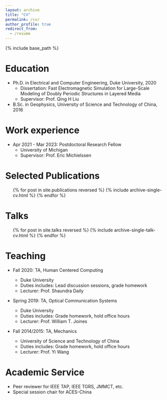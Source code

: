 ```yaml
---
layout: archive
title: "CV"
permalink: /cv/
author_profile: true
redirect_from:
  - /resume
---
```


{% include base_path %}

Education
======
* Ph.D. in Electrical and Computer Engineering, Duke University, 2020
  * Dissertation: Fast Electromagnetic Simulation for Large-Scale Modeling of Doubly Periodic Structures in Layered Media
  * Supervisor: Prof. Qing H Liu
* B.Sc. in Geophysics, University of Science and Technology of China, 2016

Work experience
======
* Apr 2021 - Mar 2023: Postdoctoral Research Fellow
  * University of Michigan
  * Supervisor: Prof. Eric Michielssen
  
Selected Publications
======
  <ul>{% for post in site.publications reversed %}
    {% include archive-single-cv.html %}
  {% endfor %}</ul>
  
Talks
======
  <ul>{% for post in site.talks reversed %}
    {% include archive-single-talk-cv.html  %}
  {% endfor %}</ul>
  
Teaching
======
* Fall 2020: TA, Human Centered Computing
  * Duke University
  * Duties includes: Lead discussion sessions, grade homework
  * Lecturer: Prof. Shaundra Daily

* Spring 2019: TA, Optical Communication Systems
  * Duke University
  * Duties includes: Grade homework, hold office hours
  * Lecturer: Prof. William T. Joines

* Fall 2014/2015: TA, Mechanics
  * University of Science and Technology of China
  * Duties includes: Grade homework, hold office hours
  * Lecturer: Prof. Yi Wang

Academic Service
======
  * Peer reviewer for IEEE TAP, IEEE TGRS, JMMCT, etc.
  * Special session chair for ACES-China

